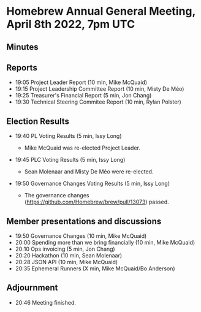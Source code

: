 # Homebrew Annual General Meeting, April 8th 2022, 7pm UTC

## Minutes

## Reports

- 19:05 Project Leader Report (10 min, Mike McQuaid)
- 19:15 Project Leadership Committee Report (10 min, Misty De Méo)
- 19:25 Treasurer's Financial Report (5 min, Jon Chang)
- 19:30 Technical Steering Commitee Report (10 min, Rylan Polster)

## Election Results

- 19:40 PL Voting Results (5 min, Issy Long)
  - Mike McQuaid was re-elected Project Leader.

- 19:45 PLC Voting Results (5 min, Issy Long)
  - Sean Molenaar and Misty De Méo were re-elected.

- 19:50 Governance Changes Voting Results (5 min, Issy Long)
  - The governance changes (<https://github.com/Homebrew/brew/pull/13073>) passed.

## Member presentations and discussions

- 19:50 Governance Changes (10 min, Mike McQuaid)
- 20:00 Spending more than we bring financially (10 min, Mike McQuaid)
- 20:10 Ops invoicing (5 min, Jon Chang)
- 20:20 Hackathon (10 min, Sean Molenaar)
- 20:28 JSON API (10 min, Mike McQuaid)
- 20:35 Ephemeral Runners (X min, Mike McQuaid/Bo Anderson)

## Adjournment

- 20:46 Meeting finished.
